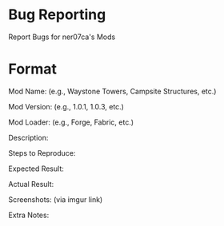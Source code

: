 # Bug Reporting
Report Bugs for ner07ca's Mods


# Format

Mod Name: (e.g., Waystone Towers, Campsite Structures, etc.)

Mod Version: (e.g., 1.0.1, 1.0.3, etc.)

Mod Loader: (e.g., Forge, Fabric, etc.)

Description:

Steps to Reproduce:

Expected Result:

Actual Result:

Screenshots: (via imgur link)

Extra Notes:
